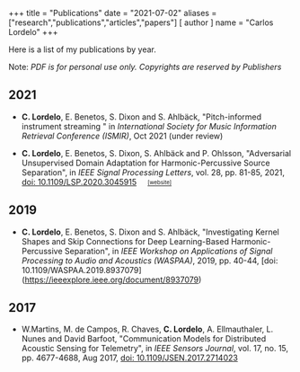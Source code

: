 +++
title = "Publications"
date = "2021-07-02"
aliases = ["research","publications","articles","papers"]
[ author ]
  name = "Carlos Lordelo"
+++

Here is a list of my publications by year.

Note: *PDF is for personal use only. Copyrights are reserved by Publishers*

## 2021

* **C. Lordelo**, E. Benetos, S. Dixon and S. Ahlbäck, "Pitch-informed instrument streaming " in *International Society for Music Information Retrieval Conference (ISMIR)*, Oct 2021 (under review) 

* **C. Lordelo**, E. Benetos, S. Dixon, S. Ahlbäck and P. Ohlsson, "Adversarial Unsupervised Domain Adaptation for Harmonic-Percussive Source Separation", in *IEEE Signal Processing Letters*, vol. 28, pp. 81-85, 2021, [doi: 10.1109/LSP.2020.3045915](https://ieeexplore.ieee.org/document/9298783) &nbsp; &nbsp;        [<sub><sup>[website]</sup></sub>](http://c4dm.eecs.qmul.ac.uk/auda-hpss/)

## 2019

* **C. Lordelo**, E. Benetos, S. Dixon and S. Ahlbäck, "Investigating Kernel Shapes and Skip Connections for Deep Learning-Based Harmonic-Percussive Separation", in *IEEE Workshop on Applications of Signal Processing to Audio and Acoustics (WASPAA)*, 2019, pp. 40-44, [doi: 10.1109/WASPAA.2019.8937079] (https://ieeexplore.ieee.org/document/8937079)

## 2017

* W.Martins, M. de Campos, R. Chaves, **C. Lordelo**, A. Ellmauthaler, L. Nunes and David Barfoot,  "Communication Models for Distributed Acoustic Sensing for Telemetry", in *IEEE Sensors Journal*, vol. 17, no. 15, pp. 4677-4688, Aug 2017, [doi: 10.1109/JSEN.2017.2714023](https://ieeexplore.ieee.org/document/7945490)


